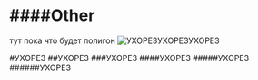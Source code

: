 ####Other
=====

тут пока что будет полигон
![УХОРЕЗУХОРЕЗУХОРЕЗ](http://rghost.ru/46926898/image.png "УХОРЕХУЗОЕРХУР")

#УХОРЕЗ
##УХОРЕЗ
###УХОРЕЗ
####УХОРЕЗ
#####УХОРЕЗ
######УХОРЕЗ

